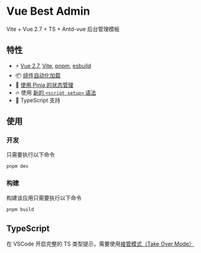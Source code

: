 # Vue Best Admin

Vite + Vue 2.7 + TS + Antd-vue 后台管理模板

## 特性

- ⚡️ [Vue 2.7](https://github.com/vuejs/vue), [Vite](https://github.com/vitejs/vite), [pnpm](https://pnpm.io/), [esbuild](https://github.com/evanw/esbuild)
- 📦 [组件自动化加载](./src/components)
- 🍍 [使用 Pinia 的状态管理](https://pinia.vuejs.org)
- 🔥 使用 [新的 `<script setup>` 语法](https://github.com/vuejs/rfcs/pull/227)
- 🦾 TypeScript 支持

## 使用

### 开发

只需要执行以下命令

```bash
pnpm dev
```

### 构建

构建该应用只需要执行以下命令

```bash
pnpm build
```

## TypeScript

在 VSCode 开启完整的 TS 类型提示，需要使用[接管模式（Take Over Mode）](https://vuejs.org/guide/typescript/overview.html#volar-takeover-mode)
